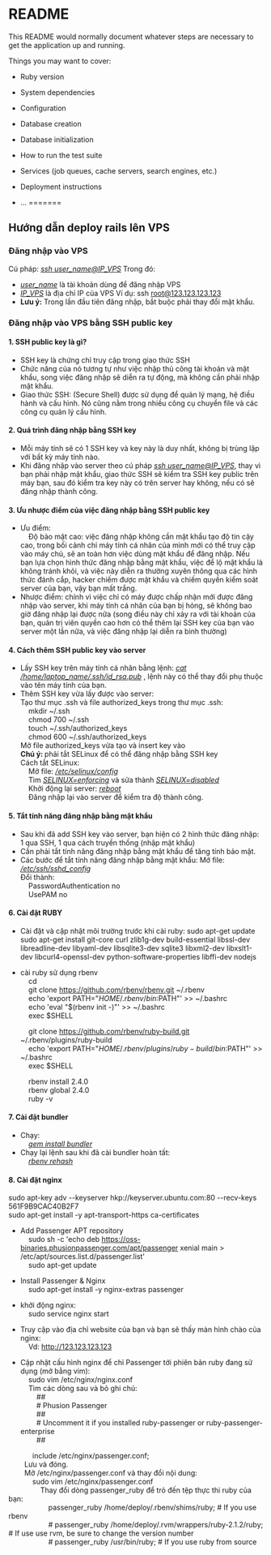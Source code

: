 # README

This README would normally document whatever steps are necessary to get the
application up and running.

Things you may want to cover:

* Ruby version

* System dependencies

* Configuration

* Database creation

* Database initialization

* How to run the test suite

* Services (job queues, cache servers, search engines, etc.)

* Deployment instructions

* ...
=======
## Hướng dẫn deploy rails lên VPS
### Đăng nhập vào VPS
Cú pháp: <em><u>ssh user_name@IP_VPS</u></em>
Trong đó:
* <em><u>user_name</u></em> là tài khoản dùng để đăng nhập VPS
* <em><u>IP_VPS</u></em> là địa chỉ IP của VPS
Ví dụ: ssh root@123.123.123.123
* <strong>Lưu ý:</strong> Trong lần đầu tiên đăng nhập, bắt buộc phải thay đổi mật khẩu.
### Đăng nhập vào VPS bằng SSH public key
#### 1. SSH public key là gì?
* SSH key là chứng chỉ truy cập trong giao thức SSH
* Chức năng của nó tương tự như việc nhập thủ công tài khoản và mật khẩu, song việc đăng nhập sẽ diễn ra tự động, mà không cần phải nhập mật khẩu.
* Giao thức SSH: (Secure Shell) được sử dụng để quản lý mạng, hệ điều hành và cấu hình. Nó cũng nằm trong nhiều công cụ chuyển file và các công cụ quản lý cấu hình.
#### 2. Quá trình đăng nhập bằng SSH key
* Mỗi máy tính sẽ có 1 SSH key và key này là duy nhất, không bị trùng lặp với  bất kỳ máy tính nào.
* Khi đăng nhập vào server theo cú pháp <em><u>ssh user_name@IP_VPS</u></em>, thay vì bạn phải nhập mật khẩu, giao thức SSH sẽ kiểm tra SSH key public trên máy bạn, sau đó kiểm tra key này có trên server hay không, nếu có sẽ đăng nhập thành công.
#### 3. Ưu nhược điểm của việc đăng nhập bằng SSH public key
* Ưu điểm:<br>
    &nbsp;&nbsp;&nbsp;&nbsp;Độ bảo mật cao: việc đăng nhập không cần mật khẩu tạo độ tin cậy cao, trong bối cảnh chỉ máy tính cá nhân của mình mới có thể truy cập vào máy chủ, sẽ an toàn hơn việc dùng mật khẩu để đăng nhập. Nếu bạn lựa chọn hình thức  đăng nhập bằng mật khẩu, việc để lộ mật khẩu là không tránh khỏi, và việc này diễn ra thường xuyên thông qua các hình thức đánh cắp, hacker chiếm được mật khẩu và chiếm quyền kiểm soát server của bạn, vậy bạn mất trắng.
* Nhược điểm: chính vì việc chỉ có máy được chấp nhận mới được đăng nhập vào server, khi máy tính cá nhân của bạn bị hỏng, sẽ không bao giờ đăng nhập lại được nữa (song điều này chỉ xảy ra  với tài khoản của bạn, quản trị viên quyền cao hơn có thể thêm lại SSH key của bạn vào server một lần nữa, và việc đăng nhập lại diễn ra bình thường)
#### 4. Cách thêm SSH public key vào server
* Lấy SSH key trên máy tính cá nhân bằng lệnh: <em><u>cat /home/laptop_name/.ssh/id_rsa.pub</u></em> , lệnh này có thể thay đổi phụ thuộc vào tên máy tính của bạn.
* Thêm SSH key vừa lấy được vào server:<br>
    Tạo thư mục .ssh và file  authorized_keys trong thư mục .ssh:<br>
      &nbsp;&nbsp;&nbsp;&nbsp;mkdir ~/.ssh<br>
      &nbsp;&nbsp;&nbsp;&nbsp;chmod 700 ~/.ssh<br>
      &nbsp;&nbsp;&nbsp;&nbsp;touch ~/.ssh/authorized_keys<br>
      &nbsp;&nbsp;&nbsp;&nbsp;chmod 600 ~/.ssh/authorized_keys<br>
    Mở file authorized_keys vừa tạo và insert key vào<br>
    <strong>Chú ý: </strong> phải tắt SELinux để có thể đăng nhập bằng SSH key<br>
    Cách tắt SELinux:<br>
      &nbsp;&nbsp;&nbsp;&nbsp;Mở file: <em><u>/etc/selinux/config</u></em><br>
      &nbsp;&nbsp;&nbsp;&nbsp;Tìm <em><u>SELINUX=enforcing</u></em> và sửa thành <em><u>SELINUX=disabled</u></em><br>
      &nbsp;&nbsp;&nbsp;&nbsp;Khởi động lại server: <em><u>reboot</u></em><br>
      &nbsp;&nbsp;&nbsp;&nbsp;Đăng nhập lại vào server để kiểm tra độ thành công.<br>
#### 5. Tắt tính năng đăng nhập bằng mật khẩu
* Sau khi đã add SSH key vào server, bạn hiện có 2 hình thức đăng nhập: 1 qua SSH, 1 qua cách truyền thống (nhập mật khẩu)
* Cần phải tắt tính năng đăng nhập bằng mật khẩu để tăng tính bảo mật.
* Các bước để tắt tính năng đăng nhập bằng mật khẩu:
    Mở file: <em><u>/etc/ssh/sshd_config</u></em><br>
    Đổi thành:<br>
      &nbsp;&nbsp;&nbsp;&nbsp;PasswordAuthentication no<br>
      &nbsp;&nbsp;&nbsp;&nbsp;UsePAM no<br>
#### 6. Cài đặt RUBY
* Cài đặt và cập nhật môi trường trước khi cài ruby:
  sudo apt-get update
  sudo apt-get install git-core curl zlib1g-dev build-essential libssl-dev libreadline-dev libyaml-dev libsqlite3-dev sqlite3 libxml2-dev libxslt1-dev libcurl4-openssl-dev python-software-properties libffi-dev nodejs
* cài ruby sử dụng rbenv<br>
	&nbsp;&nbsp;&nbsp;&nbsp;cd<br>
	&nbsp;&nbsp;&nbsp;&nbsp;git clone https://github.com/rbenv/rbenv.git ~/.rbenv<br>
	&nbsp;&nbsp;&nbsp;&nbsp;echo 'export PATH="$HOME/.rbenv/bin:$PATH"' >> ~/.bashrc<br>
	&nbsp;&nbsp;&nbsp;&nbsp;echo 'eval "$(rbenv init -)"' >> ~/.bashrc<br>
	&nbsp;&nbsp;&nbsp;&nbsp;exec $SHELL<br>

	&nbsp;&nbsp;&nbsp;&nbsp;git clone https://github.com/rbenv/ruby-build.git ~/.rbenv/plugins/ruby-build<br>
	&nbsp;&nbsp;&nbsp;&nbsp;echo 'export PATH="$HOME/.rbenv/plugins/ruby-build/bin:$PATH"' >> ~/.bashrc<br>
	&nbsp;&nbsp;&nbsp;&nbsp;exec $SHELL<br>

	&nbsp;&nbsp;&nbsp;&nbsp;rbenv install 2.4.0<br>
	&nbsp;&nbsp;&nbsp;&nbsp;rbenv global 2.4.0<br>
	&nbsp;&nbsp;&nbsp;&nbsp;ruby -v<br>
#### 7. Cài đặt bundler
* Chạy:<br>
&nbsp;&nbsp;&nbsp;&nbsp;<em><u>gem install bundler</u></em><br>
* Chạy lại lệnh sau khi đã cài bundler hoàn tất:<br>
&nbsp;&nbsp;&nbsp;&nbsp;<em><u>rbenv rehash </u></em><br>
#### 8. Cài đặt nginx
sudo apt-key adv --keyserver hkp://keyserver.ubuntu.com:80 --recv-keys 561F9B9CAC40B2F7<br>
sudo apt-get install -y apt-transport-https ca-certificates<br>
* Add Passenger APT repository<br>
&nbsp;&nbsp;&nbsp;&nbsp;sudo sh -c 'echo deb https://oss-binaries.phusionpassenger.com/apt/passenger xenial main > /etc/apt/sources.list.d/passenger.list'<br>
&nbsp;&nbsp;&nbsp;&nbsp;sudo apt-get update<br>

* Install Passenger & Nginx<br>
&nbsp;&nbsp;&nbsp;&nbsp;sudo apt-get install -y nginx-extras passenger<br>
* khởi động nginx:<br>
&nbsp;&nbsp;&nbsp;&nbsp;sudo service nginx start<br>
* Truy cập vào địa chỉ website của bạn và bạn sẽ thấy màn hình chào của nginx:<br>
&nbsp;&nbsp;&nbsp;&nbsp;Vd: http://123.123.123.123<br>
* Cập nhật cấu hình nginx để chỉ Passenger tới phiên bản ruby đang sử dụng (mở bằng vim):<br>
&nbsp;&nbsp;&nbsp;&nbsp;sudo vim /etc/nginx/nginx.conf<br>
&nbsp;&nbsp;&nbsp;&nbsp;Tìm các dòng sau và bỏ ghi chú:<br>
&nbsp;&nbsp;&nbsp;&nbsp;&nbsp;&nbsp;&nbsp;&nbsp;##<br>
&nbsp;&nbsp;&nbsp;&nbsp;&nbsp;&nbsp;&nbsp;&nbsp;# Phusion Passenger<br>
&nbsp;&nbsp;&nbsp;&nbsp;&nbsp;&nbsp;&nbsp;&nbsp;##<br>
&nbsp;&nbsp;&nbsp;&nbsp;&nbsp;&nbsp;&nbsp;&nbsp;# Uncomment it if you installed ruby-passenger or ruby-passenger-enterprise<br>
&nbsp;&nbsp;&nbsp;&nbsp;&nbsp;&nbsp;&nbsp;&nbsp;##<br>

&nbsp;&nbsp;&nbsp;&nbsp;&nbsp;&nbsp;&nbsp;&nbsp;&nbsp;&nbsp;&nbsp;&nbsp;include /etc/nginx/passenger.conf;<br>
&nbsp;&nbsp;&nbsp;&nbsp;&nbsp;&nbsp;&nbsp;&nbsp;Lưu và đóng.<br>
&nbsp;&nbsp;&nbsp;&nbsp;&nbsp;&nbsp;&nbsp;&nbsp;Mở /etc/nginx/passenger.conf và thay đổi nội dung:<br>
&nbsp;&nbsp;&nbsp;&nbsp;&nbsp;&nbsp;&nbsp;&nbsp;&nbsp;&nbsp;&nbsp;&nbsp;sudo vim /etc/nginx/passenger.conf<br>
&nbsp;&nbsp;&nbsp;&nbsp;&nbsp;&nbsp;&nbsp;&nbsp;&nbsp;&nbsp;&nbsp;&nbsp;&nbsp;&nbsp;&nbsp;&nbsp;Thay đổi dòng passenger_ruby để trỏ đến tệp thực thi ruby ​​của bạn:<br>
&nbsp;&nbsp;&nbsp;&nbsp;&nbsp;&nbsp;&nbsp;&nbsp;&nbsp;&nbsp;&nbsp;&nbsp;&nbsp;&nbsp;&nbsp;&nbsp;&nbsp;&nbsp;&nbsp;&nbsp;passenger_ruby /home/deploy/.rbenv/shims/ruby; # If you use rbenv<br>
&nbsp;&nbsp;&nbsp;&nbsp;&nbsp;&nbsp;&nbsp;&nbsp;&nbsp;&nbsp;&nbsp;&nbsp;&nbsp;&nbsp;&nbsp;&nbsp;&nbsp;&nbsp;&nbsp;&nbsp;# passenger_ruby /home/deploy/.rvm/wrappers/ruby-2.1.2/ruby; # If use use rvm, be sure to change the version number<br>
&nbsp;&nbsp;&nbsp;&nbsp;&nbsp;&nbsp;&nbsp;&nbsp;&nbsp;&nbsp;&nbsp;&nbsp;&nbsp;&nbsp;&nbsp;&nbsp;&nbsp;&nbsp;&nbsp;&nbsp;# passenger_ruby /usr/bin/ruby; # If you use ruby from source<br>

